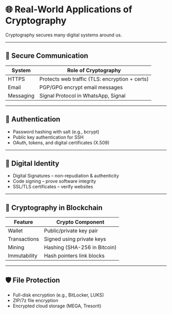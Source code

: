 # 🌐 Real-World Applications of Cryptography

Cryptography secures many digital systems around us.

---

## 🔐 Secure Communication

| System   | Role of Cryptography |
|----------|----------------------|
| HTTPS    | Protects web traffic (TLS: encryption + certs) |
| Email    | PGP/GPG encrypt email messages |
| Messaging| Signal Protocol in WhatsApp, Signal |

---

## 🧠 Authentication

- Password hashing with salt (e.g., bcrypt)
- Public key authentication for SSH
- OAuth, tokens, and digital certificates (X.509)

---

## 🪪 Digital Identity

- Digital Signatures – non-repudiation & authenticity
- Code signing – prove software integrity
- SSL/TLS certificates – verify websites

---

## 💸 Cryptography in Blockchain

| Feature       | Crypto Component |
|---------------|------------------|
| Wallet        | Public/private key pair |
| Transactions  | Signed using private keys |
| Mining        | Hashing (SHA-256 in Bitcoin) |
| Immutability  | Hash pointers link blocks |

---

## 🛡️ File Protection

- Full-disk encryption (e.g., BitLocker, LUKS)
- ZIP/7z file encryption
- Encrypted cloud storage (MEGA, Tresorit)
